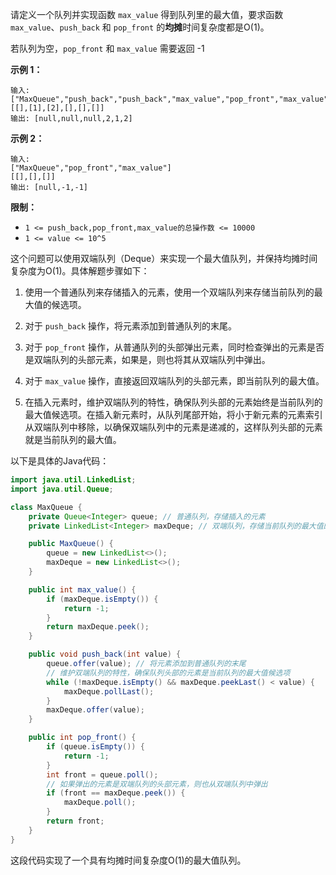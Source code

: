 请定义一个队列并实现函数 `max_value` 得到队列里的最大值，要求函数`max_value`、`push_back` 和 `pop_front` 的**均摊**时间复杂度都是O(1)。

若队列为空，`pop_front` 和 `max_value` 需要返回 -1

**示例 1：**

```
输入: 
["MaxQueue","push_back","push_back","max_value","pop_front","max_value"]
[[],[1],[2],[],[],[]]
输出: [null,null,null,2,1,2]
```

**示例 2：**

```
输入: 
["MaxQueue","pop_front","max_value"]
[[],[],[]]
输出: [null,-1,-1]
```

 

**限制：**

- `1 <= push_back,pop_front,max_value的总操作数 <= 10000`
- `1 <= value <= 10^5`                       





这个问题可以使用双端队列（Deque）来实现一个最大值队列，并保持均摊时间复杂度为O(1)。具体解题步骤如下：

1. 使用一个普通队列来存储插入的元素，使用一个双端队列来存储当前队列的最大值的候选项。

2. 对于 `push_back` 操作，将元素添加到普通队列的末尾。

3. 对于 `pop_front` 操作，从普通队列的头部弹出元素，同时检查弹出的元素是否是双端队列的头部元素，如果是，则也将其从双端队列中弹出。

4. 对于 `max_value` 操作，直接返回双端队列的头部元素，即当前队列的最大值。

5. 在插入元素时，维护双端队列的特性，确保队列头部的元素始终是当前队列的最大值候选项。在插入新元素时，从队列尾部开始，将小于新元素的元素索引从双端队列中移除，以确保双端队列中的元素是递减的，这样队列头部的元素就是当前队列的最大值。

以下是具体的Java代码：

```java
import java.util.LinkedList;
import java.util.Queue;

class MaxQueue {
    private Queue<Integer> queue; // 普通队列，存储插入的元素
    private LinkedList<Integer> maxDeque; // 双端队列，存储当前队列的最大值的候选项

    public MaxQueue() {
        queue = new LinkedList<>();
        maxDeque = new LinkedList<>();
    }

    public int max_value() {
        if (maxDeque.isEmpty()) {
            return -1;
        }
        return maxDeque.peek();
    }

    public void push_back(int value) {
        queue.offer(value); // 将元素添加到普通队列的末尾
        // 维护双端队列的特性，确保队列头部的元素是当前队列的最大值候选项
        while (!maxDeque.isEmpty() && maxDeque.peekLast() < value) {
            maxDeque.pollLast();
        }
        maxDeque.offer(value);
    }

    public int pop_front() {
        if (queue.isEmpty()) {
            return -1;
        }
        int front = queue.poll();
        // 如果弹出的元素是双端队列的头部元素，则也从双端队列中弹出
        if (front == maxDeque.peek()) {
            maxDeque.poll();
        }
        return front;
    }
}
```

这段代码实现了一个具有均摊时间复杂度O(1)的最大值队列。